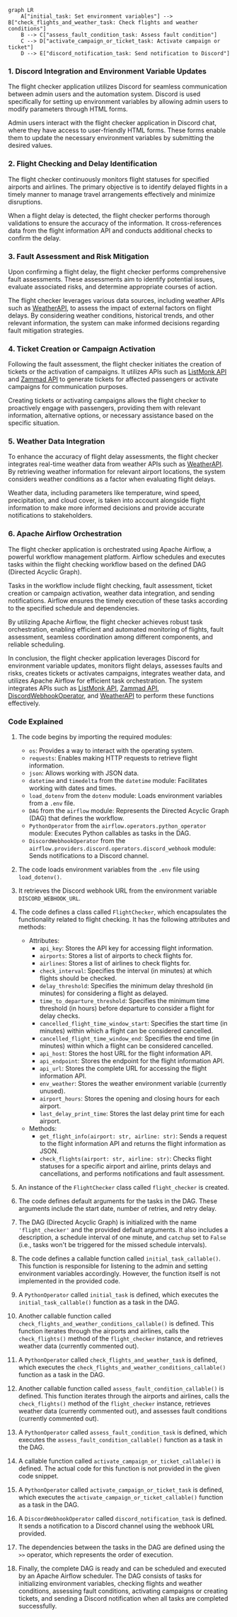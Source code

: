 ```mermaid
graph LR
    A["initial_task: Set environment variables"] --> B["check_flights_and_weather_task: Check flights and weather conditions"]
    B --> C["assess_fault_condition_task: Assess fault condition"]
    C --> D["activate_campaign_or_ticket_task: Activate campaign or ticket"]
    D --> E["discord_notification_task: Send notification to Discord"]
```

### 1\. Discord Integration and Environment Variable Updates

The flight checker application utilizes Discord for seamless communication between admin users and the automation system. Discord is used specifically for setting up environment variables by allowing admin users to modify parameters through HTML forms.

Admin users interact with the flight checker application in Discord chat, where they have access to user-friendly HTML forms. These forms enable them to update the necessary environment variables by submitting the desired values.

### 2\. Flight Checking and Delay Identification

The flight checker continuously monitors flight statuses for specified airports and airlines. The primary objective is to identify delayed flights in a timely manner to manage travel arrangements effectively and minimize disruptions.

When a flight delay is detected, the flight checker performs thorough validations to ensure the accuracy of the information. It cross-references data from the flight information API and conducts additional checks to confirm the delay.

### 3\. Fault Assessment and Risk Mitigation

Upon confirming a flight delay, the flight checker performs comprehensive fault assessments. These assessments aim to identify potential issues, evaluate associated risks, and determine appropriate courses of action.

The flight checker leverages various data sources, including weather APIs such as [WeatherAPI](https://www.weatherapi.com/docs/), to assess the impact of external factors on flight delays. By considering weather conditions, historical trends, and other relevant information, the system can make informed decisions regarding fault mitigation strategies.

### 4\. Ticket Creation or Campaign Activation

Following the fault assessment, the flight checker initiates the creation of tickets or the activation of campaigns. It utilizes APIs such as [ListMonk API](https://listmonk.app/docs/apis/campaigns/) and [Zammad API](https://docs.zammad.org/en/latest/api/ticket/index.html) to generate tickets for affected passengers or activate campaigns for communication purposes.

Creating tickets or activating campaigns allows the flight checker to proactively engage with passengers, providing them with relevant information, alternative options, or necessary assistance based on the specific situation.

### 5\. Weather Data Integration

To enhance the accuracy of flight delay assessments, the flight checker integrates real-time weather data from weather APIs such as [WeatherAPI](https://www.weatherapi.com/docs/). By retrieving weather information for relevant airport locations, the system considers weather conditions as a factor when evaluating flight delays.

Weather data, including parameters like temperature, wind speed, precipitation, and cloud cover, is taken into account alongside flight information to make more informed decisions and provide accurate notifications to stakeholders.

### 6\. Apache Airflow Orchestration

The flight checker application is orchestrated using Apache Airflow, a powerful workflow management platform. Airflow schedules and executes tasks within the flight checking workflow based on the defined DAG (Directed Acyclic Graph).

Tasks in the workflow include flight checking, fault assessment, ticket creation or campaign activation, weather data integration, and sending notifications. Airflow ensures the timely execution of these tasks according to the specified schedule and dependencies.

By utilizing Apache Airflow, the flight checker achieves robust task orchestration, enabling efficient and automated monitoring of flights, fault assessment, seamless coordination among different components, and reliable scheduling.

In conclusion, the flight checker application leverages Discord for environment variable updates, monitors flight delays, assesses faults and risks, creates tickets or activates campaigns, integrates weather data, and utilizes Apache Airflow for efficient task orchestration. The system integrates APIs such as [ListMonk API](https://listmonk.app/docs/apis/campaigns/), [Zammad API](https://docs.zammad.org/en/latest/api/ticket/index.html), [DiscordWebhookOperator](https://airflow.apache.org/docs/apache-airflow-providers-discord/stable/_api/airflow/providers/discord/operators/discord_webhook/index.html), and [WeatherAPI](https://www.weatherapi.com/docs/) to perform these functions effectively.





### Code Explained 

1.  The code begins by importing the required modules:
    
    *   `os`: Provides a way to interact with the operating system.
    *   `requests`: Enables making HTTP requests to retrieve flight information.
    *   `json`: Allows working with JSON data.
    *   `datetime` and `timedelta` from the `datetime` module: Facilitates working with dates and times.
    *   `load_dotenv` from the `dotenv` module: Loads environment variables from a `.env` file.
    *   `DAG` from the `airflow` module: Represents the Directed Acyclic Graph (DAG) that defines the workflow.
    *   `PythonOperator` from the `airflow.operators.python_operator` module: Executes Python callables as tasks in the DAG.
    *   `DiscordWebhookOperator` from the `airflow.providers.discord.operators.discord_webhook` module: Sends notifications to a Discord channel.
2.  The code loads environment variables from the `.env` file using `load_dotenv()`.
    
3.  It retrieves the Discord webhook URL from the environment variable `DISCORD_WEBHOOK_URL`.
    
4.  The code defines a class called `FlightChecker`, which encapsulates the functionality related to flight checking. It has the following attributes and methods:
    
    *   Attributes:
        *   `api_key`: Stores the API key for accessing flight information.
        *   `airports`: Stores a list of airports to check flights for.
        *   `airlines`: Stores a list of airlines to check flights for.
        *   `check_interval`: Specifies the interval (in minutes) at which flights should be checked.
        *   `delay_threshold`: Specifies the minimum delay threshold (in minutes) for considering a flight as delayed.
        *   `time_to_departure_threshold`: Specifies the minimum time threshold (in hours) before departure to consider a flight for delay checks.
        *   `cancelled_flight_time_window_start`: Specifies the start time (in minutes) within which a flight can be considered cancelled.
        *   `cancelled_flight_time_window_end`: Specifies the end time (in minutes) within which a flight can be considered cancelled.
        *   `api_host`: Stores the host URL for the flight information API.
        *   `api_endpoint`: Stores the endpoint for the flight information API.
        *   `api_url`: Stores the complete URL for accessing the flight information API.
        *   `env_weather`: Stores the weather environment variable (currently unused).
        *   `airport_hours`: Stores the opening and closing hours for each airport.
        *   `last_delay_print_time`: Stores the last delay print time for each airport.
    *   Methods:
        *   `get_flight_info(airport: str, airline: str)`: Sends a request to the flight information API and returns the flight information as JSON.
        *   `check_flights(airport: str, airline: str)`: Checks flight statuses for a specific airport and airline, prints delays and cancellations, and performs notifications and fault assessment.
5.  An instance of the `FlightChecker` class called `flight_checker` is created.
    
6.  The code defines default arguments for the tasks in the DAG. These arguments include the start date, number of retries, and retry delay.
    
7.  The DAG (Directed Acyclic Graph) is initialized with the name `'flight_checker'` and the provided default arguments. It also includes a description, a schedule interval of one minute, and `catchup` set to `False` (i.e., tasks won't be triggered for the missed schedule intervals).
    
8.  The code defines a callable function called `initial_task_callable()`. This function is responsible for listening to the admin and setting environment variables accordingly. However, the function itself is not implemented in the provided code.
    
9.  A `PythonOperator` called `initial_task` is defined, which executes the `initial_task_callable()` function as a task in the DAG.
    
10.  Another callable function called `check_flights_and_weather_conditions_callable()` is defined. This function iterates through the airports and airlines, calls the `check_flights()` method of the `flight_checker` instance, and retrieves weather data (currently commented out).
    
11.  A `PythonOperator` called `check_flights_and_weather_task` is defined, which executes the `check_flights_and_weather_conditions_callable()` function as a task in the DAG.
    
12.  Another callable function called `assess_fault_condition_callable()` is defined. This function iterates through the airports and airlines, calls the `check_flights()` method of the `flight_checker` instance, retrieves weather data (currently commented out), and assesses fault conditions (currently commented out).
    
13.  A `PythonOperator` called `assess_fault_condition_task` is defined, which executes the `assess_fault_condition_callable()` function as a task in the DAG.
    
14.  A callable function called `activate_campaign_or_ticket_callable()` is defined. The actual code for this function is not provided in the given code snippet.
    
15.  A `PythonOperator` called `activate_campaign_or_ticket_task` is defined, which executes the `activate_campaign_or_ticket_callable()` function as a task in the DAG.
    
16.  A `DiscordWebhookOperator` called `discord_notification_task` is defined. It sends a notification to a Discord channel using the webhook URL provided.
    
17.  The dependencies between the tasks in the DAG are defined using the `>>` operator, which represents the order of execution.
    
18.  Finally, the complete DAG is ready and can be scheduled and executed by an Apache Airflow scheduler. The DAG consists of tasks for initializing environment variables, checking flights and weather conditions, assessing fault conditions, activating campaigns or creating tickets, and sending a Discord notification when all tasks are completed successfully.
    
